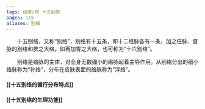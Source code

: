 ```yaml
---
tags: 经络/络 十五别络
pages: 115
aliases: 别络
---
```

&emsp;&emsp;十五别络，又称“别络”，别络有十五条，即十二经脉各有一条，加之任脉、督脉的别络和脾之大络。如再加胃之大络，也可称为“十六别络”。

&emsp;&emsp;别络是络脉的主体，对全身无数细小的络脉起着主导作用。从别络分出的细小络脉称为“孙络”，分布在皮肤表面的络脉称为“浮络”。

#### [[十五别络的循行分布特点]]
#### [[十五别络的生理功能]]